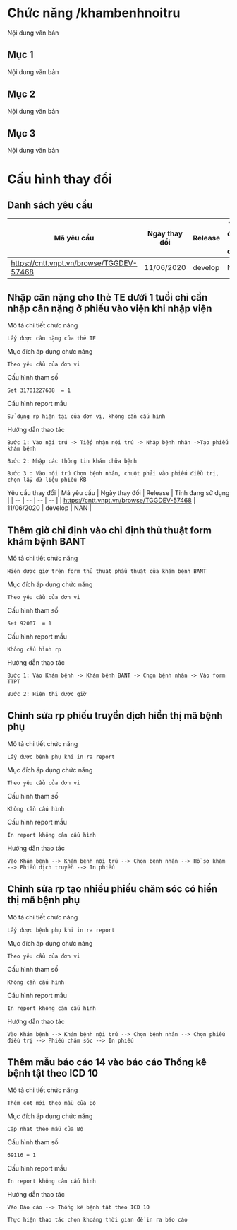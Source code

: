 ﻿ # Chức năng /khambenhnoitru
Nội dung văn bản
## Mục 1
Nội dung văn bản
## Mục 2
Nội dung văn bản
## Mục 3
Nội dung văn bản
# Cấu hình thay đổi
## Danh sách yêu cầu

| Mã yêu cầu | Ngày thay đổi  | Release | Tỉnh đang sử dụng |
| -- | -- | -- | -- |
| https://cntt.vnpt.vn/browse/TGGDEV-57468 | 11/06/2020 | develop | NAN |

## Nhập cân nặng cho thẻ TE dưới 1 tuổi chỉ cần nhập cân nặng ở phiếu vào viện khi nhập viện

Mô tả chi tiết chức năng

	Lấy được cân nặng của thẻ TE

Mục đích áp dụng chức năng

	Theo yêu cầu của đơn vi

Cấu hình tham số

	Set 31701227608  = 1

Cấu hình report mẫu

	Sử dụng rp hiện tại của đơn vị, không cần cấu hình

Hướng dẫn thao tác

	Bước 1: Vào nội trú -> Tiếp nhận nội trú -> Nhập bệnh nhân ->Tạo phiếu khám bệnh

	Bước 2: Nhập các thông tin khám chữa bệnh

	Bước 3 : Vào nội trú Chọn bệnh nhân, chuột phải vào phiếu điều trị, chọn lấy dữ liệu phiếu KB

Yêu cầu thay đổi
    | Mã yêu cầu | Ngày thay đổi  | Release | Tỉnh đang sử dụng |
    | -- | -- | -- | -- |
    | https://cntt.vnpt.vn/browse/TGGDEV-57468 | 11/06/2020 | develop | NAN |

## Thêm giờ chỉ định vào chỉ định thủ thuật form khám bệnh BANT

Mô tả chi tiết chức năng

	Hiên được giơ trên form thủ thuật phẩu thuật của khám bệnh BANT

Mục đích áp dụng chức năng

	Theo yêu cầu của đơn vi

Cấu hình tham số

	Set 92007  = 1

Cấu hình report mẫu

	Không cấu hình rp

Hướng dẫn thao tác

	Bước 1: Vào Khám bệnh -> Khám bệnh BANT -> Chọn bệnh nhân -> Vào form TTPT

	Bước 2: Hiện thị được giờ

## Chỉnh sửa rp phiếu truyền dịch hiển thị mã bệnh phụ

Mô tả chi tiết chức năng

	Lấy được bệnh phụ khi in ra report

Mục đích áp dụng chức năng

	Theo yêu cầu của đơn vi

Cấu hình tham số

	Không cần cấu hình

Cấu hình report mẫu

	In report không cân cấu hình

Hướng dẫn thao tác

	Vào Khám bệnh --> Khám bệnh nội trú --> Chọn bệnh nhân --> Hồ sơ khám --> Phiếu dịch truyền --> In phiếu

## Chỉnh sửa rp tạo nhiều phiếu chăm sóc có hiển thị mã bệnh phụ

Mô tả chi tiết chức năng

	Lấy được bệnh phụ khi in ra report

Mục đích áp dụng chức năng

	Theo yêu cầu của đơn vi

Cấu hình tham số

	Không cần cấu hình

Cấu hình report mẫu

	In report không cân cấu hình

Hướng dẫn thao tác

	Vào Khám bệnh --> Khám bệnh nội trú --> Chọn bệnh nhân --> Chọn phiếu điều trị --> Phiếu chăm sóc --> In phiếu

## Thêm mẫu báo cáo 14 vào báo cáo Thống kê bệnh tật theo ICD 10

Mô tả chi tiết chức năng

	Thêm cột mới theo mẫu của Bộ
	
Mục đích áp dụng chức năng

	Cập nhật theo mẫu của Bộ

Cấu hình tham số

	69116 = 1

Cấu hình report mẫu

	In report không cân cấu hình

Hướng dẫn thao tác

	Vào Báo cáo --> Thống kê bệnh tật theo ICD 10

	Thực hiện thao tác chọn khoảng thời gian để in ra báo cáo
